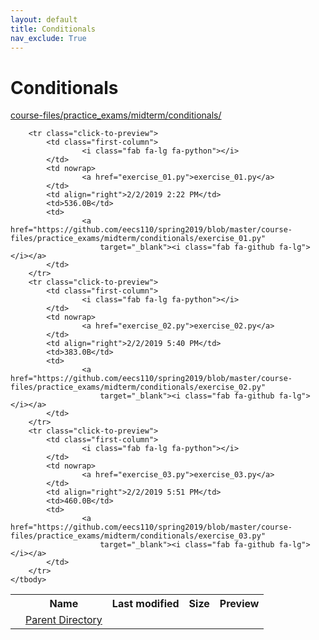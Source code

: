 ```yaml
---
layout: default
title: Conditionals
nav_exclude: True
---
```


# Conditionals

[course-files/practice_exams/midterm/conditionals/](.)

<table class="tbl-files">
    <tbody>
        <tr>
            <th valign="top"></th>
            <th>Name</th>
            <th>Last modified</th>
            <th>Size</th>
            <th>Preview</th>
        </tr>
        <tr>
            <td valign="top">
                <i class="fa fa-folder-open"></i>
            </td>
            <td><a href="../">Parent Directory</a></td>
            <td>&nbsp;</td>
            <td>&nbsp;</td>
            <td>&nbsp;</td>
        </tr>

        <tr class="click-to-preview">
            <td class="first-column">
                    <i class="fab fa-lg fa-python"></i>
            </td>
            <td nowrap>
                    <a href="exercise_01.py">exercise_01.py</a>
            </td>
            <td align="right">2/2/2019 2:22 PM</td>
            <td>536.0B</td>
            <td>
                    <a href="https://github.com/eecs110/spring2019/blob/master/course-files/practice_exams/midterm/conditionals/exercise_01.py"
                        target="_blank"><i class="fab fa-github fa-lg"></i></a>
            </td>
        </tr>
        <tr class="click-to-preview">
            <td class="first-column">
                    <i class="fab fa-lg fa-python"></i>
            </td>
            <td nowrap>
                    <a href="exercise_02.py">exercise_02.py</a>
            </td>
            <td align="right">2/2/2019 5:40 PM</td>
            <td>383.0B</td>
            <td>
                    <a href="https://github.com/eecs110/spring2019/blob/master/course-files/practice_exams/midterm/conditionals/exercise_02.py"
                        target="_blank"><i class="fab fa-github fa-lg"></i></a>
            </td>
        </tr>
        <tr class="click-to-preview">
            <td class="first-column">
                    <i class="fab fa-lg fa-python"></i>
            </td>
            <td nowrap>
                    <a href="exercise_03.py">exercise_03.py</a>
            </td>
            <td align="right">2/2/2019 5:51 PM</td>
            <td>460.0B</td>
            <td>
                    <a href="https://github.com/eecs110/spring2019/blob/master/course-files/practice_exams/midterm/conditionals/exercise_03.py"
                        target="_blank"><i class="fab fa-github fa-lg"></i></a>
            </td>
        </tr>
    </tbody>
</table>

